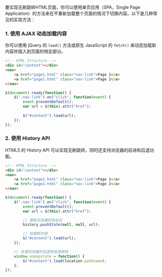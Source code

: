 要实现无刷跳转HTML页面，你可以使用单页应用（SPA，Single Page Application）的方法来在不重新加载整个页面的情况下切换内容。以下是几种常见的实现方法：

### 1. 使用 AJAX 动态加载内容

你可以使用 jQuery 的 `load()` 方法或原生 JavaScript 的 `fetch()` 来动态加载新内容并插入到页面的特定部分。

```html
<!-- HTML Structure -->
<div id="content"></div>
<nav>
    <a href="page1.html" class="nav-link">Page 1</a>
    <a href="page2.html" class="nav-link">Page 2</a>
</nav>
```



```javascript
$(document).ready(function() {
    $(".nav-link").on("click", function(event) {
        event.preventDefault();
        var url = $(this).attr("href");
        
        $("#content").load(url);
    });
});
```

### 2. 使用 History API

HTML5 的 History API 可以实现无刷跳转，同时还支持浏览器的前进和后退功能。

```html
<!-- HTML Structure -->
<div id="content"></div>
<nav>
    <a href="page1.html" class="nav-link">Page 1</a>
    <a href="page2.html" class="nav-link">Page 2</a>
</nav>
```



```javascript
$(document).ready(function() {
    $(".nav-link").on("click", function(event) {
        event.preventDefault();
        var url = $(this).attr("href");

        // 更新浏览器的地址栏
        history.pushState(null, null, url);

        // 加载新内容
        $("#content").load(url);
    });

    // 处理浏览器的后退和前进按钮
    window.onpopstate = function() {
        $("#content").load(location.pathname);
    };
});
```